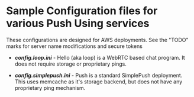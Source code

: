 Sample Configuration files for various Push Using services
===

These configurations are designed for AWS deployments. See the "TODO" marks for server name modifications and secure tokens

* ***config.loop.ini*** - Hello (aka loop) is a WebRTC based chat program. It does not require storage or proprietary pings. 

* ***config.simplepush.ini*** - Push is a standard SimplePush deployment. This uses memcache as it's storage backend, but does not have any proprietary ping mechanism. 
